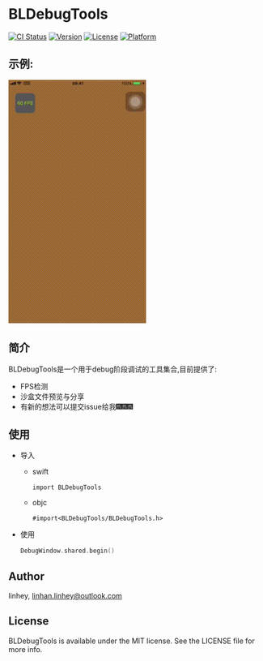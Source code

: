 # BLDebugTools

[![CI Status](http://img.shields.io/travis/linhan.linhey@outlook.com/BLDebugTools.svg?style=flat)](https://travis-ci.org/linhan.linhey@outlook.com/BLDebugTools)
[![Version](https://img.shields.io/cocoapods/v/BLDebugTools.svg?style=flat)](http://cocoapods.org/pods/BLDebugTools)
[![License](https://img.shields.io/cocoapods/l/BLDebugTools.svg?style=flat)](http://cocoapods.org/pods/BLDebugTools)
[![Platform](https://img.shields.io/cocoapods/p/BLDebugTools.svg?style=flat)](http://cocoapods.org/pods/BLDebugTools)



## 示例:

![demo](./ReadmeData/debugTools.gif)




## 简介

BLDebugTools是一个用于debug阶段调试的工具集合,目前提供了:

- FPS检测
- 沙盒文件预览与分享
- 有新的想法可以提交issue给我🎆🎆🎆

## 使用

- 导入

  - swift

    ```
    import BLDebugTools
    ```

  - objc

    ```
    #import<BLDebugTools/BLDebugTools.h>
    ```

- 使用

  ```swift
  DebugWindow.shared.begin()
  ```

## Author

linhey, linhan.linhey@outlook.com

## License

BLDebugTools is available under the MIT license. See the LICENSE file for more info.
